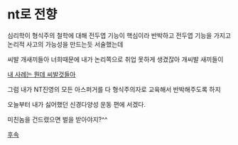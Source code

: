 # nt로 전향

심리학이 형식주의 철학에 대해 전두엽 기능이 핵심이라 반박하고
전두엽 기능을 가지고 논리적 사고의 가능성을 만드는듯 서술했는데

씨발 개새끼들아 너희때문에 내가 논리쪽으로 취업 못하게 생겼잖아 개씨발 새끼들이

[내 사례는 뭔데 씨발것들아](https://faraway6834.github.io/unbeauty/privateNote/Alkali/Forbidden/Personal/%ED%98%95%EC%8B%9D%EB%85%BC%EB%A6%AC)

그럼 내가 NT진영의 모든 아스퍼거를 다 형식주의자로 교육해서 반박해주도록 하지

오늘부터 내가 싫어했던 신경다양성 운동 편에 서겠다.

미친놈을 건드렸으면 벌을 받아야지?^^

[후속](./NT_안해.md)

